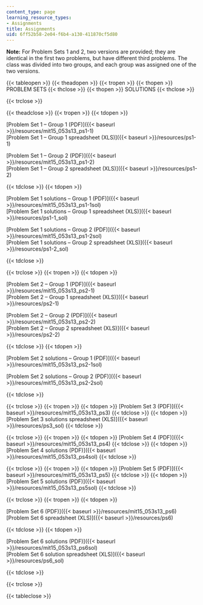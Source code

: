 ```yaml
---
content_type: page
learning_resource_types:
- Assignments
title: Assignments
uid: 6ff52b58-2e04-f6b4-a130-411870cf5d80
---
```


**Note:** For Problem Sets 1 and 2, two versions are provided; they are identical in the first two problems, but have different third problems. The class was divided into two groups, and each group was assigned one of the two versions.

{{< tableopen >}}
{{< theadopen >}}
{{< tropen >}}
{{< thopen >}}
PROBLEM SETS
{{< thclose >}}
{{< thopen >}}
SOLUTIONS
{{< thclose >}}

{{< trclose >}}

{{< theadclose >}}
{{< tropen >}}
{{< tdopen >}}


[Problem Set 1 – Group 1 (PDF)]({{< baseurl >}}/resources/mit15_053s13_ps1-1)  
[Problem Set 1 – Group 1 spreadsheet (XLS)]({{< baseurl >}}/resources/ps1-1)

[Problem Set 1 – Group 2 (PDF)]({{< baseurl >}}/resources/mit15_053s13_ps1-2)  
[Problem Set 1 – Group 2 spreadsheet (XLS)]({{< baseurl >}}/resources/ps1-2)


{{< tdclose >}}
{{< tdopen >}}


[Problem Set 1 solutions – Group 1 (PDF)]({{< baseurl >}}/resources/mit15_053s13_ps1-1sol)  
[Problem Set 1 solutions – Group 1 spreadsheet (XLS)]({{< baseurl >}}/resources/ps1-1_sol)

[Problem Set 1 solutions – Group 2 (PDF)]({{< baseurl >}}/resources/mit15_053s13_ps1-2sol)  
[Problem Set 1 solutions – Group 2 spreadsheet (XLS)]({{< baseurl >}}/resources/ps1-2_sol)


{{< tdclose >}}

{{< trclose >}}
{{< tropen >}}
{{< tdopen >}}


[Problem Set 2 – Group 1 (PDF)]({{< baseurl >}}/resources/mit15_053s13_ps2-1)  
[Problem Set 2 – Group 1 spreadsheet (XLS)]({{< baseurl >}}/resources/ps2-1)

[Problem Set 2 – Group 2 (PDF)]({{< baseurl >}}/resources/mit15_053s13_ps2-2)  
[Problem Set 2 – Group 2 spreadsheet (XLS)]({{< baseurl >}}/resources/ps2-2)


{{< tdclose >}}
{{< tdopen >}}


[Problem Set 2 solutions – Group 1 (PDF)]({{< baseurl >}}/resources/mit15_053s13_ps2-1sol)

[Problem Set 2 solutions – Group 2 (PDF)]({{< baseurl >}}/resources/mit15_053s13_ps2-2sol)


{{< tdclose >}}

{{< trclose >}}
{{< tropen >}}
{{< tdopen >}}
[Problem Set 3 (PDF)]({{< baseurl >}}/resources/mit15_053s13_ps3)
{{< tdclose >}}
{{< tdopen >}}
[Problem Set 3 solutions spreadsheet (XLS)]({{< baseurl >}}/resources/ps3_sol)
{{< tdclose >}}

{{< trclose >}}
{{< tropen >}}
{{< tdopen >}}
[Problem Set 4 (PDF)]({{< baseurl >}}/resources/mit15_053s13_ps4)
{{< tdclose >}}
{{< tdopen >}}
[Problem Set 4 solutions (PDF)]({{< baseurl >}}/resources/mit15_053s13_ps4sol)
{{< tdclose >}}

{{< trclose >}}
{{< tropen >}}
{{< tdopen >}}
[Problem Set 5 (PDF)]({{< baseurl >}}/resources/mit15_053s13_ps5)
{{< tdclose >}}
{{< tdopen >}}
[Problem Set 5 solutions (PDF)]({{< baseurl >}}/resources/mit15_053s13_ps5sol)
{{< tdclose >}}

{{< trclose >}}
{{< tropen >}}
{{< tdopen >}}


[Problem Set 6 (PDF)]({{< baseurl >}}/resources/mit15_053s13_ps6)  
[Problem Set 6 spreadsheet (XLS)]({{< baseurl >}}/resources/ps6)


{{< tdclose >}}
{{< tdopen >}}


[Problem Set 6 solutions (PDF)]({{< baseurl >}}/resources/mit15_053s13_ps6sol)  
[Problem Set 6 solution spreadsheet (XLS)]({{< baseurl >}}/resources/ps6_sol)


{{< tdclose >}}

{{< trclose >}}

{{< tableclose >}}